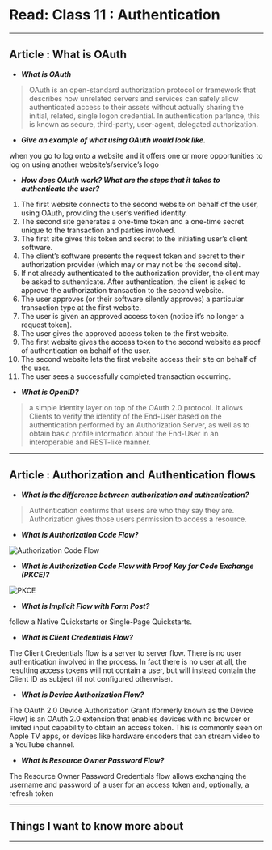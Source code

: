 # Read: Class 11 :  Authentication

- - - 

## Article : What is OAuth
   
* ***What is OAuth***  
> OAuth is an open-standard authorization protocol or framework that describes how unrelated servers and services can safely allow authenticated access to their assets without actually sharing the initial, related, single logon credential. In authentication parlance, this is known as secure, third-party, user-agent, delegated authorization.

* ***Give an example of what using OAuth would look like.***  

when you go to log onto a website and it offers one or more opportunities to log on using another website’s/service’s logo

* ***How does OAuth work? What are the steps that it takes to authenticate the user?*** 

1. The first website connects to the second website on behalf of the user, using OAuth, providing the user’s verified identity.
2. The second site generates a one-time token and a one-time secret unique to the transaction and parties involved.
3. The first site gives this token and secret to the initiating user’s client software.
4. The client’s software presents the request token and secret to their authorization provider (which may or may not be the second site).
5. If not already authenticated to the authorization provider, the client may be asked to authenticate. After authentication, the client is asked to approve the authorization transaction to the second website.
6. The user approves (or their software silently approves) a particular transaction type at the first website.
7. The user is given an approved access token (notice it’s no longer a request token).
8. The user gives the approved access token to the first website.
9. The first website gives the access token to the second website as proof of authentication on behalf of the user.
10. The second website lets the first website access their site on behalf of the user.
11. The user sees a successfully completed transaction occurring.

* ***What is OpenID?***  

> a simple identity layer on top of the OAuth 2.0 protocol. It allows Clients to verify the identity of the End-User based on the authentication performed by an Authorization Server, as well as to obtain basic profile information about the End-User in an interoperable and REST-like manner.

- - - 

## Article : Authorization and Authentication flows
   
* ***What is the difference between authorization and authentication?*** 

> Authentication confirms that users are who they say they are. Authorization gives those users permission to access a resource.

* ***What is Authorization Code Flow?***  

![Authorization Code Flow](https://images.ctfassets.net/cdy7uua7fh8z/2nbNztohyR7uMcZmnUt0VU/2c017d2a2a2cdd80f097554d33ff72dd/auth-sequence-auth-code.png)

* ***What is Authorization Code Flow with Proof Key for Code Exchange (PKCE)?*** 

![PKCE](https://images.ctfassets.net/cdy7uua7fh8z/3pstjSYx3YNSiJQnwKZvm5/33c941faf2e0c434a9ab1f0f3a06e13a/auth-sequence-auth-code-pkce.png)


* ***What is Implicit Flow with Form Post?***  

follow a Native Quickstarts or Single-Page Quickstarts.

* ***What is Client Credentials Flow?***  

The Client Credentials flow is a server to server flow. There is no user authentication involved in the process. In fact there is no user at all, the resulting access tokens will not contain a user, but will instead contain the Client ID as subject (if not configured otherwise).

* ***What is Device Authorization Flow?***   

The OAuth 2.0 Device Authorization Grant (formerly known as the Device Flow) is an OAuth 2.0 extension that enables devices with no browser or limited input capability to obtain an access token. This is commonly seen on Apple TV apps, or devices like hardware encoders that can stream video to a YouTube channel.

* ***What is Resource Owner Password Flow?***   

The Resource Owner Password Credentials flow allows exchanging the username and password of a user for an access token and, optionally, a refresh token

- - - 

## Things I want to know more about   

- - - 
